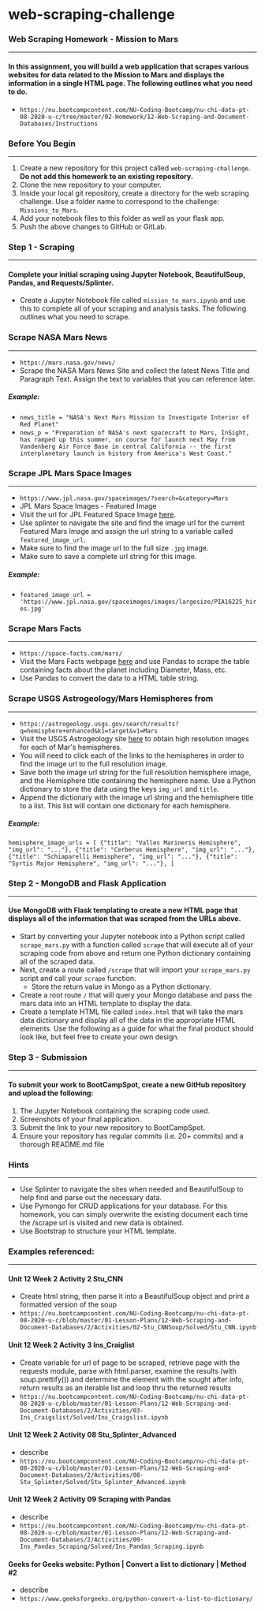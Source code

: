# web-scraping-challenge
### Web Scraping Homework - Mission to Mars
---
#### In this assignment, you will build a web application that scrapes various websites for data related to the Mission to Mars and displays the information in a single HTML page. The following outlines what you need to do.
- `https://nu.bootcampcontent.com/NU-Coding-Bootcamp/nu-chi-data-pt-08-2020-u-c/tree/master/02-Homework/12-Web-Scraping-and-Document-Databases/Instructions`
### Before You Begin
---
1. Create a new repository for this project called `web-scraping-challenge`. **Do not add this homework to an existing repository.**
2. Clone the new repository to your computer.
3. Inside your local git repository, create a directory for the web scraping challenge. Use a folder name to correspond to the challenge: `Missions_to_Mars`.
4. Add your notebook files to this folder as well as your flask app.
5. Push the above changes to GitHub or GitLab.
### Step 1 - Scraping
---
#### Complete your initial scraping using Jupyter Notebook, BeautifulSoup, Pandas, and Requests/Splinter.
- Create a Jupyter Notebook file called `mission_to_mars.ipynb` and use this to complete all of your scraping and analysis tasks. The following outlines what you need to scrape.
### Scrape NASA Mars News
---
- `https://mars.nasa.gov/news/`
- Scrape the NASA Mars News Site and collect the latest News Title and Paragraph Text. Assign the text to variables that you can reference later.

##### Example:
- `news_title = "NASA's Next Mars Mission to Investigate Interior of Red Planet"`
- `news_p = "Preparation of NASA's next spacecraft to Mars, InSight, has ramped up this summer, on course for launch next May from Vandenberg Air Force Base in central California -- the first interplanetary launch in history from America's West Coast."`
### Scrape JPL Mars Space Images
---
- `https://www.jpl.nasa.gov/spaceimages/?search=&category=Mars`
- JPL Mars Space Images - Featured Image
- Visit the url for JPL Featured Space Image [here](https://www.jpl.nasa.gov/spaceimages/?search=&category=Mars).
- Use splinter to navigate the site and find the image url for the current Featured Mars Image and assign the url string to a variable called `featured_image_url`.
- Make sure to find the image url to the full size `.jpg` image.
- Make sure to save a complete url string for this image.

##### Example:
- `featured_image_url = 'https://www.jpl.nasa.gov/spaceimages/images/largesize/PIA16225_hires.jpg'`
### Scrape Mars Facts
---
- `https://space-facts.com/mars/`
- Visit the Mars Facts webpage [here](https://space-facts.com/mars/) and use Pandas to scrape the table containing facts about the planet including Diameter, Mass, etc.
- Use Pandas to convert the data to a HTML table string.
### Scrape USGS Astrogeology/Mars Hemispheres from 
---
- `https://astrogeology.usgs.gov/search/results?q=hemisphere+enhanced&k1=target&v1=Mars`
- Visit the USGS Astrogeology site [here](https://astrogeology.usgs.gov/search/results?q=hemisphere+enhanced&k1=target&v1=Mars) to obtain high resolution images for each of Mar's hemispheres.
- You will need to click each of the links to the hemispheres in order to find the image url to the full resolution image.
- Save both the image url string for the full resolution hemisphere image, and the Hemisphere title containing the hemisphere name. Use a Python dictionary to store the data using the keys `img_url` and `title`.
- Append the dictionary with the image url string and the hemisphere title to a list. This list will contain one dictionary for each hemisphere.

##### Example:
`hemisphere_image_urls = [
    {"title": "Valles Marineris Hemisphere", "img_url": "..."},
    {"title": "Cerberus Hemisphere", "img_url": "..."},
    {"title": "Schiaparelli Hemisphere", "img_url": "..."},
    {"title": "Syrtis Major Hemisphere", "img_url": "..."},
]`
### Step 2 - MongoDB and Flask Application
---
#### Use MongoDB with Flask templating to create a new HTML page that displays all of the information that was scraped from the URLs above.
- Start by converting your Jupyter notebook into a Python script called `scrape_mars.py` with a function called `scrape` that will execute all of your scraping code from above and return one Python dictionary containing all of the scraped data.
- Next, create a route called `/scrape` that will import your `scrape_mars.py` script and call your `scrape` function.
    - Store the return value in Mongo as a Python dictionary.
- Create a root route `/` that will query your Mongo database and pass the mars data into an HTML template to display the data.
- Create a template HTML file called `index.html` that will take the mars data dictionary and display all of the data in the appropriate HTML elements. Use the following as a guide for what the final product should look like, but feel free to create your own design.
### Step 3 - Submission
---
#### To submit your work to BootCampSpot, create a new GitHub repository and upload the following:
1. The Jupyter Notebook containing the scraping code used.
2. Screenshots of your final application.
3. Submit the link to your new repository to BootCampSpot.
4. Ensure your repository has regular commits (i.e. 20+ commits) and a thorough README.md file
### Hints
---
- Use Splinter to navigate the sites when needed and BeautifulSoup to help find and parse out the necessary data.
- Use Pymongo for CRUD applications for your database. For this homework, you can simply overwrite the existing document each time the /scrape url is visited and new data is obtained.
- Use Bootstrap to structure your HTML template.
### Examples referenced:
---
#### Unit 12 Week 2 Activity 2 Stu_CNN
- Create html string, then parse it into a BeautifulSoup object and print a formatted version of the soup
- `https://nu.bootcampcontent.com/NU-Coding-Bootcamp/nu-chi-data-pt-08-2020-u-c/blob/master/01-Lesson-Plans/12-Web-Scraping-and-Document-Databases/2/Activities/02-Stu_CNNSoup/Solved/Stu_CNN.ipynb`

#### Unit 12 Week 2 Activity 3 Ins_Craiglist
- Create variable for url of page to be scraped, retrieve page with the requests module, parse with html.parser, examine the results (with soup.prettify()) and determine the element with the sought after info, return results as an iterable list and loop thru the returned results
- `https://nu.bootcampcontent.com/NU-Coding-Bootcamp/nu-chi-data-pt-08-2020-u-c/blob/master/01-Lesson-Plans/12-Web-Scraping-and-Document-Databases/2/Activities/03-Ins_Craigslist/Solved/Ins_Craigslist.ipynb`

#### Unit 12 Week 2 Activity 08 Stu_Splinter_Advanced
- describe
- `https://nu.bootcampcontent.com/NU-Coding-Bootcamp/nu-chi-data-pt-08-2020-u-c/blob/master/01-Lesson-Plans/12-Web-Scraping-and-Document-Databases/2/Activities/08-Stu_Splinter/Solved/Stu_Splinter_Advanced.ipynb`

#### Unit 12 Week 2 Activity 09 Scraping with Pandas
- describe
- `https://nu.bootcampcontent.com/NU-Coding-Bootcamp/nu-chi-data-pt-08-2020-u-c/blob/master/01-Lesson-Plans/12-Web-Scraping-and-Document-Databases/2/Activities/09-Ins_Pandas_Scraping/Solved/Ins_Pandas_Scraping.ipynb`

#### Geeks for Geeks website: Python | Convert a list to dictionary | Method #2
- describe
- `https://www.geeksforgeeks.org/python-convert-a-list-to-dictionary/`